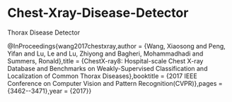 # Chest-Xray-Disease-Detector
Thorax Disease Detector

@InProceedings{wang2017chestxray,author    = {Wang, Xiaosong and Peng, Yifan and Lu, Le and Lu, Zhiyong and Bagheri, Mohammadhadi and Summers, Ronald},title     = {ChestX-ray8: Hospital-scale Chest X-ray Database and Benchmarks on Weakly-Supervised Classification and Localization of Common Thorax Diseases},booktitle = {2017 IEEE Conference on Computer Vision and Pattern Recognition(CVPR)},pages     = {3462--3471},year      = {2017}}
